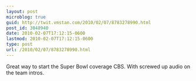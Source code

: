 ```yaml
---
layout: post
microblog: true
guid: http://twit.vmstan.com/2010/02/07/8783278990.html
post_id: 3048940
date: 2010-02-07T17:12:15-0600
lastmod: 2010-02-07T17:12:15-0600
type: post
url: /2010/02/07/8783278990.html
---
```

Great way to start the Super Bowl coverage CBS. With screwed up audio on the team intros.
